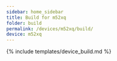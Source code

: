 ```yaml
---
sidebar: home_sidebar
title: Build for m52xq
folder: build
permalink: /devices/m52xq/build/
device: m52xq
---
```

{% include templates/device_build.md %}
